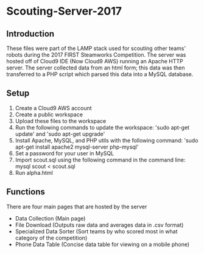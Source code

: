 # Scouting-Server-2017
## Introduction

These files were part of the LAMP stack used for scouting other teams' robots during the 2017 FIRST Steamworks Competition. The server was hosted off of Cloud9 IDE (Now Cloud9 AWS) running an Apache HTTP server. The server collected data from an html form; this data was then transferred to a PHP script which parsed this data into a MySQL database.

## Setup
1. Create a Cloud9 AWS account
2. Create a public workspace
3. Upload these files to the workspace
4. Run the following commands to update the workspace: 'sudo apt-get update' and 'sudo apt-get upgrade'
5. Install Apache, MySQL, and PHP utils with the following command: 'sudo apt-get install apache2 mysql-server php-mysql'
6. Set a password for your user in MySQL
7. Import scout.sql using the following command in the command line: mysql scout < scout.sql
8. Run alpha.html

## Functions
There are four main pages that are hosted by the server
 - Data Collection (Main page)
 - File Download (Outputs raw data and averages data in .csv format)
 - Specialized Data Sorter (Sort teams by who scored most in what category of the competition)
 - Phone Data Table (Concise data table for viewing on a mobile phone)
